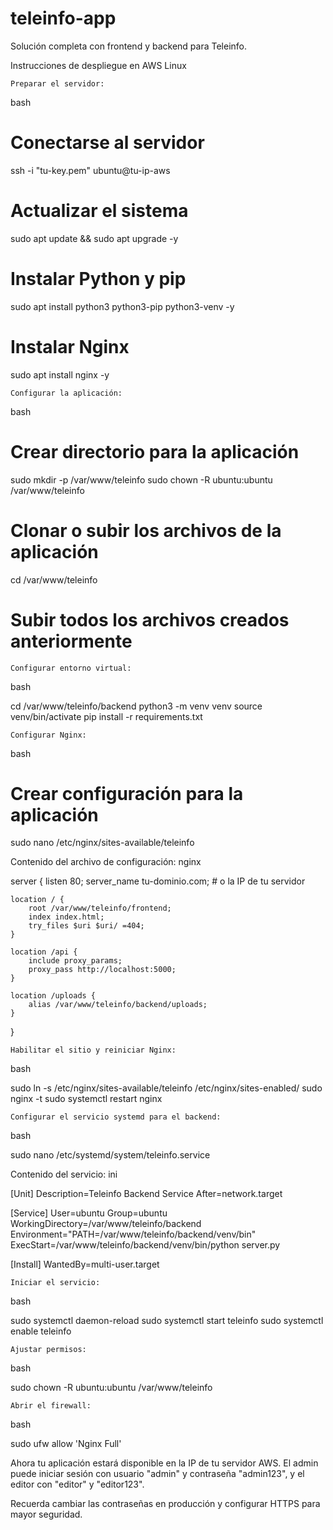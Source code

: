 # teleinfo-app
Solución completa con frontend y backend para Teleinfo.

Instrucciones de despliegue en AWS Linux

    Preparar el servidor:

bash

# Conectarse al servidor
ssh -i "tu-key.pem" ubuntu@tu-ip-aws

# Actualizar el sistema
sudo apt update && sudo apt upgrade -y

# Instalar Python y pip
sudo apt install python3 python3-pip python3-venv -y

# Instalar Nginx
sudo apt install nginx -y

    Configurar la aplicación:

bash

# Crear directorio para la aplicación
sudo mkdir -p /var/www/teleinfo
sudo chown -R ubuntu:ubuntu /var/www/teleinfo

# Clonar o subir los archivos de la aplicación
cd /var/www/teleinfo
# Subir todos los archivos creados anteriormente

    Configurar entorno virtual:

bash

cd /var/www/teleinfo/backend
python3 -m venv venv
source venv/bin/activate
pip install -r requirements.txt

    Configurar Nginx:

bash

# Crear configuración para la aplicación
sudo nano /etc/nginx/sites-available/teleinfo

Contenido del archivo de configuración:
nginx

server {
    listen 80;
    server_name tu-dominio.com;  # o la IP de tu servidor

    location / {
        root /var/www/teleinfo/frontend;
        index index.html;
        try_files $uri $uri/ =404;
    }

    location /api {
        include proxy_params;
        proxy_pass http://localhost:5000;
    }

    location /uploads {
        alias /var/www/teleinfo/backend/uploads;
    }
}

    Habilitar el sitio y reiniciar Nginx:

bash

sudo ln -s /etc/nginx/sites-available/teleinfo /etc/nginx/sites-enabled/
sudo nginx -t
sudo systemctl restart nginx

    Configurar el servicio systemd para el backend:

bash

sudo nano /etc/systemd/system/teleinfo.service

Contenido del servicio:
ini

[Unit]
Description=Teleinfo Backend Service
After=network.target

[Service]
User=ubuntu
Group=ubuntu
WorkingDirectory=/var/www/teleinfo/backend
Environment="PATH=/var/www/teleinfo/backend/venv/bin"
ExecStart=/var/www/teleinfo/backend/venv/bin/python server.py

[Install]
WantedBy=multi-user.target

    Iniciar el servicio:

bash

sudo systemctl daemon-reload
sudo systemctl start teleinfo
sudo systemctl enable teleinfo

    Ajustar permisos:

bash

sudo chown -R ubuntu:ubuntu /var/www/teleinfo

    Abrir el firewall:

bash

sudo ufw allow 'Nginx Full'

Ahora tu aplicación estará disponible en la IP de tu servidor AWS. El admin puede iniciar sesión con usuario "admin" y contraseña "admin123", y el editor con "editor" y "editor123".

Recuerda cambiar las contraseñas en producción y configurar HTTPS para mayor seguridad.

